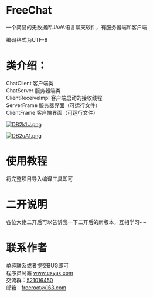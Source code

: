 # FreeChat
一个简易的无数据库JAVA语言聊天软件，有服务器端和客户端

编码格式为UTF-8

# 类介绍：
ChatClient 客户端类<br/>
ChatServer 服务器端类<br/>
ClientReceiveImpl 客户端启动的接收线程<br/>
ServerFrame 服务器界面（可运行文件）<br/>
ClientFrame 客户端界面（可运行文件）<br/>

<a href="https://imgchr.com/i/DB2k1U"><img src="https://s3.ax1x.com/2020/11/26/DB2k1U.png" alt="DB2k1U.png" border="0" /></a><br/>

<a href="https://imgchr.com/i/DB2uA1"><img src="https://s3.ax1x.com/2020/11/26/DB2uA1.png" alt="DB2uA1.png" border="0" /></a><br/>


# 使用教程
将完整项目导入编译工具即可

# 二开说明
各位大佬二开后可以告诉我一下二开后的新版本，互相学习~~

# 联系作者
单纯联系或者提交BUG即可<br/>
程序员阿鑫 <a href = "www.cxyax.com">www.cxyax.com</a><br/>
交流群：<a target="_blank" href="https://qm.qq.com/cgi-bin/qm/qr?k=cF3pZxjGuDghSsWacO8Xmhs-LSdb60jl&jump_from=webapi">521016450</a><br/>
邮箱：<a target="_blank" href="mailto:freeroot@163.com">freeroot@163.com</a><br/>
